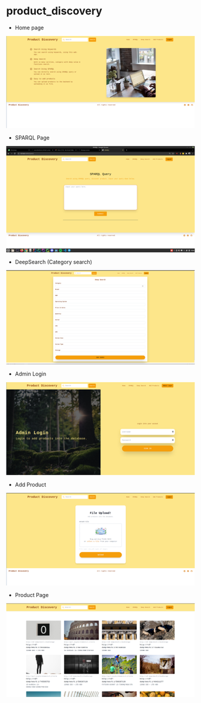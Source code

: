 # product_discovery

* Home page

![img.png](img.png)

* SPARQL Page

![img_1.png](img_1.png)

* DeepSearch (Category search)

![img_2.png](img_2.png)

* Admin Login

![img_3.png](img_3.png)

* Add Product

![img_5.png](img_5.png)

* Product Page

![img_6.png](img_6.png)